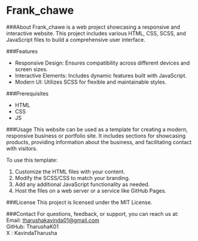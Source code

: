 # Frank_chawe

###About
Frank_chawe is a web project showcasing a responsive and interactive website. This project includes various HTML, CSS, SCSS, and JavaScript files to build a comprehensive user interface.

###Features
-	Responsive Design: Ensures compatibility across different devices and screen sizes.
-	Interactive Elements: Includes dynamic features built with JavaScript.
-	Modern UI: Utilizes SCSS for flexible and maintainable styles.

###Prerequisites
-	HTML
-	CSS
-	JS

###Usage
This website can be used as a template for creating a modern, responsive business or portfolio site. It includes sections for showcasing products, providing information about the business, and facilitating contact with visitors.

To use this template:</br>

1.	Customize the HTML files with your content.</br>
2.	Modify the SCSS/CSS to match your branding.</br>
3.	Add any additional JavaScript functionality as needed.</br>
4.	Host the files on a web server or a service like GitHub Pages.</br>

###License
This project is licensed under the MIT License.

###Contact
For questions, feedback, or support, you can reach us at:</br>
Email: tharushakavinda01@gmail.com</br>
GitHub: TharushaK01</br>
X : KavindaTharusha</br>

